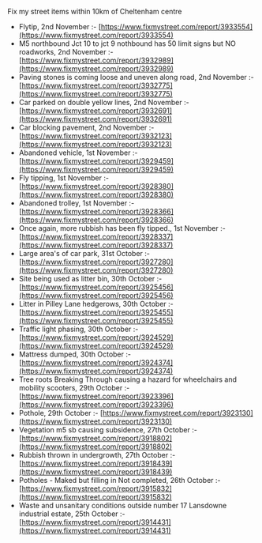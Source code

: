Fix my street items within 10km of Cheltenham centre

<!-- fix_marker starts -->

- Flytip, 2nd November :- [https://www.fixmystreet.com/report/3933554](https://www.fixmystreet.com/report/3933554)
- M5 northbound Jct 10 to jct 9 nothbound has 50 limit signs but NO roadworks, 2nd November :- [https://www.fixmystreet.com/report/3932989](https://www.fixmystreet.com/report/3932989)
- Paving stones is coming loose and uneven along road, 2nd November :- [https://www.fixmystreet.com/report/3932775](https://www.fixmystreet.com/report/3932775)
- Car parked on double yellow lines, 2nd November :- [https://www.fixmystreet.com/report/3932691](https://www.fixmystreet.com/report/3932691)
- Car blocking pavement, 2nd November :- [https://www.fixmystreet.com/report/3932123](https://www.fixmystreet.com/report/3932123)
- Abandoned vehicle, 1st November :- [https://www.fixmystreet.com/report/3929459](https://www.fixmystreet.com/report/3929459)
- Fly tipping, 1st November :- [https://www.fixmystreet.com/report/3928380](https://www.fixmystreet.com/report/3928380)
- Abandoned trolley, 1st November :- [https://www.fixmystreet.com/report/3928366](https://www.fixmystreet.com/report/3928366)
- Once again, more rubbish has been fly tipped., 1st November :- [https://www.fixmystreet.com/report/3928337](https://www.fixmystreet.com/report/3928337)
- Large area's of car park, 31st October :- [https://www.fixmystreet.com/report/3927280](https://www.fixmystreet.com/report/3927280)
- Site being used as litter bin, 30th October :- [https://www.fixmystreet.com/report/3925456](https://www.fixmystreet.com/report/3925456)
- Litter in Pilley Lane hedgerows, 30th October :- [https://www.fixmystreet.com/report/3925455](https://www.fixmystreet.com/report/3925455)
- Traffic light phasing, 30th October :- [https://www.fixmystreet.com/report/3924529](https://www.fixmystreet.com/report/3924529)
- Mattress dumped, 30th October :- [https://www.fixmystreet.com/report/3924374](https://www.fixmystreet.com/report/3924374)
- Tree roots Breaking Through causing a hazard for wheelchairs and mobility scooters, 29th October :- [https://www.fixmystreet.com/report/3923396](https://www.fixmystreet.com/report/3923396)
- Pothole, 29th October :- [https://www.fixmystreet.com/report/3923130](https://www.fixmystreet.com/report/3923130)
- Vegetation m5 sb causing subsidence, 27th October :- [https://www.fixmystreet.com/report/3918802](https://www.fixmystreet.com/report/3918802)
- Rubbish thrown in undergrowth, 27th October :- [https://www.fixmystreet.com/report/3918439](https://www.fixmystreet.com/report/3918439)
- Potholes - Maked but filling in Not completed, 26th October :- [https://www.fixmystreet.com/report/3915832](https://www.fixmystreet.com/report/3915832)
- Waste and unsanitary conditions outside number 17 Lansdowne industrial estate, 25th October :- [https://www.fixmystreet.com/report/3914431](https://www.fixmystreet.com/report/3914431)

<!-- fix_marker ends -->